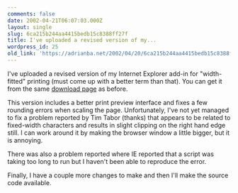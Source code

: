 ```yaml
---
comments: false
date: 2002-04-21T06:07:03.000Z
layout: single
slug: 6ca215b244aa4415bedb15c8388ff27f
title: I've uploaded a revised version of my...
wordpress_id: 25
old_link: 'https://adrianba.net/2002/04/20/6ca215b244aa4415bedb15c8388ff27f/'
---
```

I've uploaded a revised version of my Internet Explorer add-in
for "width-fitted" printing (must come up with a better term than
that). You can get it from the same
[
download page](/software/download/IEPrint.htm) as before.

This version includes a better print preview interface and fixes
a few rounding errors when scaling the page. Unfortunately, I've
not yet managed to fix a problem reported by Tim Tabor (thanks)
that appears to be related to fixed-width characters and results in
slight clipping on the right hand edge still. I can work around it
by making the browser window a little bigger, but it is
annoying.

There was also a problem reported where IE reported that a
script was taking too long to run but I haven't been able to
reproduce the error.

Finally, I have a couple more changes to make and then I'll make
the source code available.
